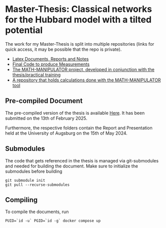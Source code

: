 # Master-Thesis: Classical networks for the Hubbard model with a tilted potential

The work for my Master-Thesis is split into multiple repositories (links for quick access, it may be possible that the repo is private).

-   [Latex Documents, Reports and Notes](https://github.com/jonas-kell/master-thesis-documents)
-   [Final Code to produce Measurements](https://github.com/jonas-kell/master-thesis-code)
-   [The MATH-MANIPULATOR project, developed in conjunction with the thesis/practical training](https://github.com/jonas-kell/math-manipulator)
-   [A repository that holds calculations done with the MATH-MANIPULATOR tool](https://github.com/jonas-kell/master-thesis-mm-calculations)

## Pre-compiled Document

The pre-compiled version of the thesis is available [Here](./pre-compiled-documents/Classical%20networks%20for%20the%20Hubbard%20model%20with%20a%20tilted%20potential%20-%20Master%20Thesis%20Jonas%20Kell.pdf).
It has been submitted on the 13th of February 2025.

Furthermore, the respective folders contain the Report and Presentation held at the University of Augsburg on the 15th of May 2024.

## Submodules

The code that gets referenced in the thesis is managed via git-submodules and needed for building the document. Make sure to initialize the submodules before building

```shell
git submodule init
git pull --recurse-submodules
```

<!--
Create The symbolic links (run in main folder)

ln -sf ./../latex-beamer-template/beamerthemeuniamntf.sty project-work-presentation/
ln -sf ./../latex-beamer-template/beamercolorthemeuniamntf.sty project-work-presentation/
ln -sf ./../latex-beamer-template/slide-background-images/ project-work-presentation/

ln -sf ./../latex-beamer-template/beamerthemeuniamntf.sty colloquium-presentation/
ln -sf ./../latex-beamer-template/beamercolorthemeuniamntf.sty colloquium-presentation/
ln -sf ./../latex-beamer-template/slide-background-images/ colloquium-presentation/
 -->

## Compiling

To compile the documents, run

```shell
PUID=`id -u` PGID=`id -g` docker compose up
```
